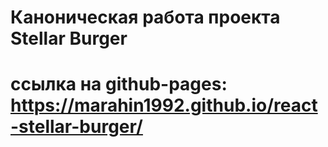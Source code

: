 # Каноническая работа проекта Stellar Burger 
# ссылка на github-pages: https://marahin1992.github.io/react-stellar-burger/

